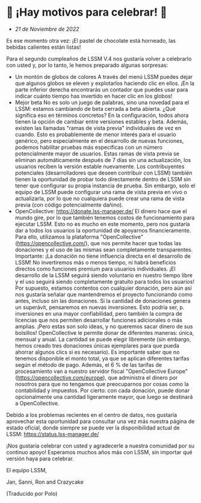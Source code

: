 # 🎉 ¡Hay motivos para celebrar! 🎉

* *21 de Noviembre de 2022*

Es ese momento otra vez: ¡El pastel de chocolate está horneado, las bebidas calientes están listas!

Para el segundo cumpleaños de LSSM V.4 nos gustaría volver a celebrarlo con usted y, por lo tanto, le hemos preparado algunas sorpresas:
* Un montón de globos de colores
A través del menú LSSM puedes dejar que algunos globos se eleven y explotarlos haciendo clic en ellos. ¡En la parte inferior derecha encontrarás un contador que puedes usar para indicar cuánto tiempo has invertido en hacer clic en los globos!
* Mejor beta
  No es solo un juego de palabras, sino una novedad para el LSSM: estamos cambiando de beta cerrada a beta abierta.
  ¿Qué significa eso en términos concretos?
  En la configuración, todos ahora tienen la opción de cambiar entre versiones estables y beta. Además, existen las llamadas "ramas de vista previa" individuales de vez en cuando. Esto es probablemente de menor interés para el usuario genérico, pero especialmente en el desarrollo de nuevas funciones, podemos habilitar pruebas más específicas con un número potencialmente mayor de usuarios. Estas ramas de vista previa se eliminan automáticamente después de 7 días sin una actualización, los usuarios reciben la versión estable nuevamente.
  Los contribuyentes potenciales (desarrolladores que deseen contribuir con LSSM) también tienen la oportunidad de probar todo directamente dentro de LSSM sin tener que configurar su propia instancia de prueba. Sin embargo, solo el equipo de LSSM puede configurar una rama de vista previa en vivo o actualizarla, por lo que no cualquiera puede crear una rama de vista previa (con código potencialmente dañino).
* OpenCollective: <https://donate.lss-manager.de/>
  El dinero hace que el mundo gire, por lo que también tenemos costos de funcionamiento para ejecutar LSSM. Esto no es mucho en este momento, pero nos gustaría dar a todos los usuarios la oportunidad de apoyarnos financieramente. Para ello, utilizamos la plataforma "OpenCollective" (<https://opencollective.com/>), que nos permite hacer que todas las donaciones y el uso de las mismas sean completamente transparentes.
  Importante: ¡La donación no tiene influencia directa en el desarrollo de LSSM! No invertiremos más o menos tiempo, ni habrá beneficios directos como funciones premium para usuarios individuales. ¡El desarrollo de la LSSM seguirá siendo voluntario en nuestro tiempo libre y el uso seguirá siendo completamente gratuito para todos los usuarios!
  Por supuesto, estamos contentos con cualquier donación, pero aún así nos gustaría señalar que mantendremos el proyecto funcionando como antes, incluso sin las donaciones.
  Si la cantidad de donaciones genera un superávit, pensaremos en nuevas inversiones. Esto podría ser, p. inversiones en una mayor confiabilidad, pero también la compra de licencias que nos permiten desarrollar funciones adicionales o más amplias. ¡Pero estas son solo ideas, y no queremos sacar dinero de sus bolsillos!
  OpenCollective le permite donar de diferentes maneras: única, mensual y anual. La cantidad se puede elegir libremente (sin embargo, hemos creado tres donaciones únicas ejemplares para que pueda ahorrar algunos clics si es necesario). Es importante saber que no tenemos disponible el monto total, ya que se aplican diferentes tarifas según el método de pago. Además, el 6 % de las tarifas de procesamiento van a nuestro servidor fiscal "OpenCollective Europe" (<https://opencollective.com/europe>), que administra el dinero por nosotros para que no tengamos que preocuparnos por cosas como la contabilidad y impuestos.
  Por cierto: con cada donación, puede donar opcionalmente una cantidad ligeramente mayor, que luego se destinará a OpenCollective.
  
Debido a los problemas recientes en el centro de datos, nos gustaría aprovechar esta oportunidad para consultar una vez más nuestra página de estado oficial, donde siempre se puede ver la disponibilidad actual de LSSM: <https://status.lss-manager.de/>

¡Nos gustaría celebrar con usted y agradecerle a nuestra comunidad por su continuo apoyo!
Esperamos muchos años más con LSSM, sin importar qué versión haya para celebrar.

El equipo LSSM,

Jan, Sanni, Ron and Crazycake

(Traducido por Polo)
